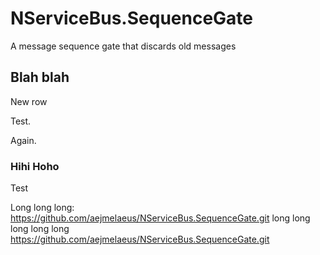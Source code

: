 # NServiceBus.SequenceGate
A message sequence gate that discards old messages

## Blah blah

New row

Test.

Again.

### Hihi Hoho

Test

Long long long: https://github.com/aejmelaeus/NServiceBus.SequenceGate.git long long long long long https://github.com/aejmelaeus/NServiceBus.SequenceGate.git

